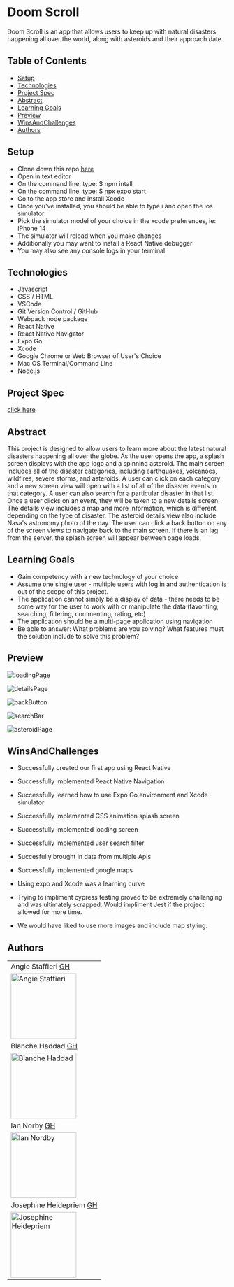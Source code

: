# Doom Scroll

Doom Scroll is an app that allows users to keep up with natural disasters happening all over the world, along with asteroids and their approach date. 

## Table of Contents
  - [Setup](#setup)
  - [Technologies](#technologies)
  - [Project Spec](#project-spec)
  - [Abstract](#abstract)
  - [Learning Goals](#learning-goals)
  - [Preview](#preview)
  - [WinsAndChallenges](#winsandchallenges)
  - [Authors](#Authors)

## Setup

- Clone down this repo [here](https://github.com/jheidepriem/doomScroll)
- Open in text editor
- On the command line, type: $ npm intall
- On the command line, type: $ npx expo start
- Go to the app store and install Xcode
- Once you've installed, you should be able to type i and open the ios simulator
- Pick the simulator model of your choice in the xcode preferences, ie: iPhone 14
- The simulator will reload when you make changes
- Additionally you may want to install a React Native debugger
- You may also see any console logs in your terminal

## Technologies
  - Javascript
  - CSS / HTML
  - VSCode
  - Git Version Control / GitHub
  - Webpack node package
  - React Native
  - React Native Navigator
  - Expo Go
  - Xcode
  - Google Chrome or Web Browser of User's Choice
  - Mac OS Terminal/Command Line
  - Node.js 
  
## Project Spec
[click here](https://frontend.turing.edu/projects/module-3/stretch.html)

## Abstract 

This project is designed to allow users to learn more about the latest natural disasters happening all over the globe. As the user opens the app, a splash screen displays with the app logo and a spinning asteroid. The main screen includes all of the disaster categories, including earthquakes, volcanoes, wildfires, severe storms, and asteroids. A user can click on each category and a new screen view will open with a list of all of the disaster events in that category. A user can also search for a particular disaster in that list. Once a user clicks on an event, they will be taken to a new details screen. The details view includes a map and more information, which is different depending on the type of disaster. The asteroid details view also include Nasa's astronomy photo of the day. The user can click a back button on any of the screen views to navigate back to the main screen. If there is an lag from the server, the splash screen will appear between page loads. 

## Learning Goals

- Gain competency with a new technology of your choice
- Assume one single user - multiple users with log in and authentication is out of the scope of this project.
- The application cannot simply be a display of data - there needs to be some way for the user to work with or manipulate the   data (favoriting, searching, filtering, commenting, rating, etc)
- The application should be a multi-page application using navigation
- Be able to answer: What problems are you solving? What features must the solution include to solve this problem?

## Preview 
![loadingPage](https://user-images.githubusercontent.com/108428451/221428141-44f44fd0-48c7-471d-8cea-cc1d141730d3.gif)

![detailsPage](https://user-images.githubusercontent.com/108428451/221428145-c9d995a0-2765-4746-aa07-119a5a082573.gif)

![backButton](https://user-images.githubusercontent.com/108428451/221428150-08cab7b4-37c4-4072-afd5-2be341a4dc52.gif)

![searchBar](https://user-images.githubusercontent.com/108428451/221428159-916ec8f1-d1b4-4c69-8eec-902162f85ac4.gif)

![asteroidPage](https://user-images.githubusercontent.com/108428451/221428163-a672cde6-b223-41fe-926b-900b485efb98.gif)


## WinsAndChallenges

- Successfully created our first app using React Native
- Successfully implemented React Native Navigation
- Successfully learned how to use Expo Go environment and Xcode simulator
- Successfully implemented CSS animation splash screen
- Successfully implemented loading screen
- Successfully implemented user search filter
- Succesfully brought in data from multiple Apis
- Successfully implemented google maps

- Using expo and Xcode was a learning curve
- Trying to impliment cypress testing proved to be extremely challenging and was ultimately scrapped. Would impliment Jest if the project allowed for more time.
- We would have liked to use more images and include map styling.  

## Authors

<table>
   <tr>
      <td> Angie Staffieri <a href="https://github.com/arstaffieri">GH</td>
    </tr>
<td><img src="https://avatars.githubusercontent.com/u/106895319?v=4" alt="Angie Staffieri"
 width="150" height="auto" /></td>
   
  <tr>
      <td> Blanche Haddad <a href="https://github.com/BHaddad1">GH</td>
    </tr>
 <td><img src="https://avatars.githubusercontent.com/u/113555577?v=4" alt="Blanche Haddad"
 width="150" height="auto" /></td>
  
  <tr>
      <td> Ian Norby <a href="https://github.com/nordbyi">GH</td>
    </tr>
 <td><img src="https://avatars.githubusercontent.com/u/82419988?v=4" alt="Ian Nordby"
 width="150" height="auto" /></td>
  
   <tr>
      <td> Josephine Heidepriem <a href="https://github.com/jheidepriem">GH</td>
    </tr>
<td><img src="https://avatars.githubusercontent.com/u/108428451?v=4" alt="Josephine Heidepriem"
 width="150" height="auto" /></td>
</table>
  











